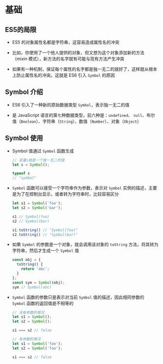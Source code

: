 # 基础

## ES5的局限

  - ES5 的对象属性名都是字符串，这容易造成属性名的冲突

  - 比如，你使用了一个他人提供的对象，但又想为这个对象添加新的方法（mixin 模式），新方法的名字就有可能与现有方法产生冲突

  - 如果有一种机制，保证每个属性的名字都是独一无二的就好了，这样就从根本上防止属性名的冲突。这就是 ES6 引入 `Symbol` 的原因

## Symbol 介绍

  - ES6 引入了一种新的原始数据类型 `Symbol`，表示独一无二的值

  - 是 JavaScript 语言的第七种数据类型，前六种是：`undefined`、 `null`、布尔值（`Boolean`）、字符串（`String`）、数值（`Number`）、对象（`Object`）

## Symbol 使用

  - Symbol 值通过 `Symbol` 函数生成

    ```js
    // 变量s就是一个独一无二的值
    let s = Symbol();

    typeof s
    // "symbol"
    ```

  - `Symbol` 函数可以接受一个字符串作为参数，表示对 `Symbol` 实例的描述，主要是为了在控制台显示，或者转为字符串时，比较容易区分

    ```js
    let s1 = Symbol('foo');
    let s2 = Symbol('bar');

    s1 // Symbol(foo)
    s2 // Symbol(bar)

    s1.toString() // "Symbol(foo)"
    s2.toString() // "Symbol(bar)"
    ```

  - 如果 `Symbol` 的参数是一个对象，就会调用该对象的 `toString` 方法，将其转为字符串，然后才生成一个 `Symbol` 值

    ```js
    const obj = {
      toString() {
        return 'abc';
      }
    };
    const sym = Symbol(obj);
    sym // Symbol(abc)
    ```

  - `Symbol` 函数的参数只是表示对当前 `Symbol` 值的描述，因此相同参数的 `Symbol` 函数的返回值是不相等的

    ```js
    // 没有参数的情况
    let s1 = Symbol();
    let s2 = Symbol();

    s1 === s2 // false
    ```

    ```js
    // 有参数的情况
    let s1 = Symbol('foo');
    let s2 = Symbol('foo');

    s1 === s2 // false
    ```
